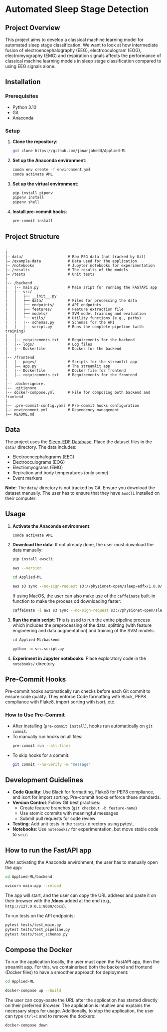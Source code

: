# Automated Sleep Stage Detection

## Project Overview
This project aims to develop a classical machine learning model for automated sleep stage classification. We want to look at how intermediate fusion of electroencephalography (EEG), electrooculogram (EOG), electromyography (EMG) and respiration signals affects the performance of classical machine learning models in sleep stage classification compared to using EEG signals alone.

## Installation

### Prerequisites
- Python 3.10
- Git
- Anaconda

### Setup
1. **Clone the repository**:
   ```bash
   git clone https://github.com/jananjahedd/Applied-ML
   ```

2. **Set up the Anaconda environment**:
   ```bash
   conda env create -f environment.yml
   conda activate AML
   ```

2. **Set up the virtual environment**:
   ```bash
   pip install pipenv
   pipenv install
   pipenv shell
   ```

3. **Install pre-commit hooks**:
   ```bash
   pre-commit install
   ```

## Project Structure
```
.
|
|— data/                    # Raw PSG data (not tracked by Git)
|— /example-data            # Data used for the application
|— /notebooks               # Jupyter notebooks for experimentation
|— /results                 # The results of the models
|— /tests                   # Unit tests
|
|-- /backend
|   |-- main.py             # Main sript for running the FASTAPI app
|   |-- src/
|   |   ├── __init__.py
|   │   ├── data/           # Files for processing the data
|   |   ├── endpoints/      # API endpoints
|   │   ├── features/       # Feature extraction file
|   │   ├── models/         # SVM model training and evaluation
|   │   └── utils/          # Utility functions (e.g., paths)
|   |   |-- schemas.py      # Schemas for the API
|   |   |-- script.py       # Runs the complete pipeline (with training)
|   |
|   |-- requirements.txt    # Requirements for the backend
|   |-- logs/               # Log files
|   |-- Dockerfile          # Docker for the backend
|
|-- /frontend
|   |-- pages/              # Scripts for the streamlit app
|   |—- app.py              # The streamlit app
|   |-- Dockerfile          # Docker file for frontend
|   |—- requirements.txt    # Requirements for the frontend
| 
|-- .dockerignore.
|-- .gitignore
|-- docker-compose.yml      # File for composing both backend and frontend
|
|—- .pre-commit-config.yaml # Pre-commit hooks configuration
|—- environment.yml         # Dependency management
|—- README.md
```

## Data
The project uses the [Sleep-EDF Database](https://physionet.org/content/sleep-edfx/1.0.0/). Place the dataset files in the `data/` directory. The data includes:
- Electroencephalograms (EEG)
- Electrooculograms (EOG)
- Electromyograms (EMG)
- Repiration and body temperatures (only some)
- Event markers

**Note**: The `data/` directory is not tracked by Git. Ensure you download the dataset manually.
The user has to ensure that they have `awscli` installed on their computer:

## Usage
1. **Activate the Anaconda environment**:
   ```bash
   conda activate AML
   ```

2. **Download the data**:
   If not already done, the user must download the data manually:
   ```bash
   pip install awscli

   aws --version

   cd Applied-ML

   aws s3 sync --no-sign-request s3://physionet-open/sleep-edfx/1.0.0/ ./data
   ```
   If using MacOS, the user can also make use of the `caffeinate` built-in function to make the process od downloading faster:
   ```bash
   caffeinate -i aws s3 sync --no-sign-request s3://physionet-open/sleep-edfx/1.0.0/ ./data
   ```

3. **Run the main script**:
   This is used to run the entire pipeline process which includes the preprocessing of the data, splitting (with feature engineering and data augmentation) and training of the SVM models:
   ```bash
   cd Applied-ML/backend

   python -m src.script.py
   ```

4. **Experiment in Jupyter notebooks**:
   Place exploratory code in the `notebooks/` directory

## Pre-Commit Hooks
Pre-commit hooks automatically run checks before each Git commit to ensure code quality. They enforce Code formatting with Black, PEP8 compliance with Flake8, import sorting with isort, etc.

### How to Use Pre-Commit
- After installing (`pre-commit install`), hooks run automatically on `git commit`.
- To manually run hooks on all files:
  ```bash
  pre-commit run --all-files
  ```
- To skip hooks for a commit:
  ```bash
  git commit --no-verify -m "message"
  ```

## Development Guidelines
- **Code Quality**: Use Black for formatting, Flake8 for PEP8 compliance, and isort for import sorting. Pre-commit hooks enforce these standards.
- **Version Control**: Follow Git best practices:
  - Create feature branches (`git checkout -b feature-name`)
  - Use atomic commits with meaningful messages
  - Submit pull requests for code review
- **Testing**: Add unit tests in the `tests/` directory using pytest.
- **Notebooks**: Use `notebooks/` for experimentation, but move stable code to `src/`.

## How to run the FastAPI app

After activating the Anaconda environment, the user has to manually open the app:
```bash
cd Applied-ML/backend

uvicorn main:app --reload
```
The app will start, and the user can copy the URL address and paste it on their browser with the **/docs** added at the end (e.g., `http://127.0.0.1:8000/docs`).

To run tests on the API endpoints:
```bash
pytest tests/test_main.py
pytest tests/test_pipeline.py
pytest tests/test_schemas.py
```

## Compose the Docker

To run the application locally, the user must open the FastAPI app, then the streamlit app. For this, we containerised both the backend and frontend (Docker files) to have a smoother approach for deployment:
```bash
cd Applied-ML

docker-compose up --build
```
The user can copy-paste the URL after the application has started directly on their preferred Browser. The application is intuitive and explains the necessary steps for usage. Additionally, to stop the application, the user can type `Ctrl+C` and to remove the dockers:
```bash
docker-compose down
```
